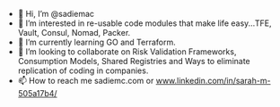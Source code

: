 - 👋 Hi, I’m @sadiemac
- 👀 I’m interested in re-usable code modules that make life easy...TFE, Vault, Consul, Nomad, Packer. 
- 🌱 I’m currently learning GO and Terraform.
- 💞️ I’m looking to collaborate on Risk Validation Frameworks, Consumption Models, Shared Registries and Ways to eliminate replication of coding in companies. 
- 📫 How to reach me sadiemc.com or www.linkedin.com/in/sarah-m-505a17b4/


